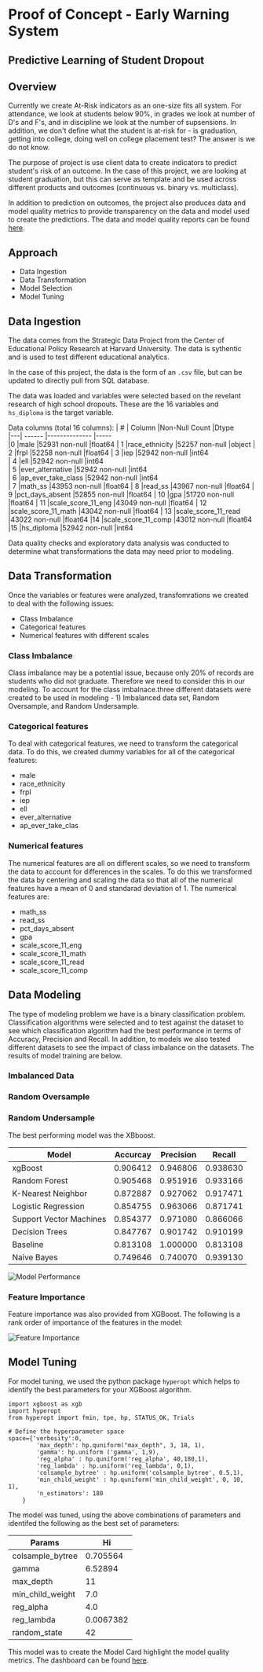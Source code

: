
# Proof of Concept - Early Warning System

## Predictive Learning of Student Dropout



## Overview
Currently we create At-Risk indicators as an one-size fits all system.  For attendance, we look at students below 90%, in grades we look at number of D's and F's, and in discipline we look at the number of supsensions.  In addition, we don't define what the student is at-risk for - is graduation, getting into college, doing well on college placement test?  The answer is we do not know.  

The purpose of project is use client data to create indicators to predict student's risk of an outcome.  In the case of this project, we are looking at student graduation, but this can serve as template and be used across different products and outcomes (continuous vs. binary vs. multiclass).

In addition to prediction on outcomes, the project also produces data and model quality metrics to provide transparency on the data and model used to create the predictions.  The data and model quality reports can be found [here](https://rjw-data-poc-early-warning.streamlit.app).    

## Approach

-  Data Ingestion
-  Data Transformation
-  Model Selection
-  Model Tuning
## Data Ingestion

The data comes from the Strategic Data Project from the Center of Educational Policy Research at Harvard University.  The data is sythentic and is used to test different educational analytics. 

In the case of this project, the data is the form of an `.csv` file, but can be updated to directly pull from SQL database. 

The data was loaded and variables were selected based on the revelant research of high school dropouts.  These are the 16 variables and `hs_diploma` is the target variable.  

Data columns (total 16 columns):
| # |  Column               |Non-Null Count  |Dtype  
|---|  ------               |--------------  |-----  
|0  |male                  |52931 non-null  |float64
| 1   |race_ethnicity       |52257 non-null  |object 
| 2   |frpl                 |52258 non-null  |float64
| 3   |iep                  |52942 non-null  |int64  
| 4   |ell                  |52942 non-null  |int64  
| 5   |ever_alternative     |52942 non-null  |int64  
| 6   |ap_ever_take_class   |52942 non-null  |int64  
| 7   |math_ss              |43953 non-null  |float64
| 8   |read_ss              |43967 non-null  |float64
| 9   |pct_days_absent      |52855 non-null  |float64
| 10  |gpa                  |51720 non-null  |float64
| 11  |scale_score_11_eng   |43049 non-null  |float64
| 12  |scale_score_11_math  |43042 non-null  |float64
| 13  |scale_score_11_read  |43022 non-null  |float64
|14  |scale_score_11_comp  |43012 non-null  |float64
|15  |hs_diploma           |52942 non-null  |int64 

Data quality checks and exploratory data analysis was conducted to determine what transformations the data may need prior to modeling. 
## Data Transformation

Once the variables or features were analyzed, transfomrations we created to deal with the following issues:
-  Class Imbalance
-  Categorical features
-  Numerical features with different scales

### Class Imbalance
Class imbalance may be a potential issue, because only 20% of records are students who did not graduate. Therefore we need to consider this in our modeling.  To account for the class imbalnace.three different datasets were created to be used in modeling - 1) Imbalanced data set, Random Oversample, and Random Undersample.

### Categorical features
To deal with categorical features, we need to transform the categorical data.  To do this, we created dummy variables for all of the categorical features:
-  male
-  race_ethnicity
-  frpl
-  iep
-  ell
-  ever_alternative
-  ap_ever_take_clas

### Numerical features  

The numerical features are all on different scales, so we need to transform the data to account for differences in the scales.  To do this we transformed the data by centering and scaling the data so that all of the numerical features have a mean of 0 and standarad deviation of 1.  The numerical features are:
-  math_ss
-  read_ss
-  pct_days_absent
-  gpa
-  scale_score_11_eng
-  scale_score_11_math
-  scale_score_11_read
-  scale_score_11_comp
 
## Data Modeling
  
The type of modeling problem we have is a binary classification problem.  Classification algorithms were selected and to test against the dataset to see which classification algorithm had the best performance in terms of Accuracy, Precision and Recall.  In addition, to models we also tested different datasets to see the impact of class imbalance on the datasets.  The results of model training are below.

### Imbalanced Data  
### Random Oversample
### Random Undersample

The best performing model was the XBboost.  

|Model | Accurcay | Precision | Recall
|------|----------|-----------|-------
|xgBoost	|0.906412	|0.946806	|0.938630
|Random Forest	|0.905468|	0.951916	|0.933166
|K-Nearest Neighbor|	0.872887|	0.927062	|0.917471
|Logistic Regression	|0.854755	|0.963066|	0.871741
|Support Vector Machines|	0.854377|	0.971080	|0.866066
|Decision Trees|	0.847767|	0.901742	|0.910199
|Baseline	|0.813108	|1.000000	|0.813108
|Naive Bayes|	0.749646	|0.740070	|0.939130

![Model Performance](src/static/model_performance.png)


### Feature Importance
Feature importance was also provided from XGBoost.  The following is a rank order of importance of the features in the model:

![Feature Importance](src/static/feature_importance.png)




## Model Tuning

For model tuning, we used the python package `hyperopt` which helps to identify the best parameters for your XGBoost algorithm.  

```
import xgboost as xgb
import hyperopt
from hyperopt import fmin, tpe, hp, STATUS_OK, Trials

# Define the hyperparameter space
space={'verbosity':0,
        'max_depth': hp.quniform("max_depth", 3, 18, 1),
        'gamma': hp.uniform ('gamma', 1,9),
        'reg_alpha' : hp.quniform('reg_alpha', 40,180,1),
        'reg_lambda' : hp.uniform('reg_lambda', 0,1),
        'colsample_bytree' : hp.uniform('colsample_bytree', 0.5,1),
        'min_child_weight' : hp.quniform('min_child_weight', 0, 10, 1),
        'n_estimators': 180
    }
```

The model was tuned, using the above combinations of parameters and identifed the following as the best set of parameters:
  
|Params  |Hi  
|--------|---------
|colsample_bytree | 0.705564
|gamma | 6.52894
|max_depth | 11
|min_child_weight | 7.0
|reg_alpha| 4.0
|reg_lambda | 0.0067382
|random_state | 42

This model was to create the Model Card highlight the model quality metrics.  The dashboard can be found [here](https://rjw-data-poc-early-warning.streamlit.app). 
